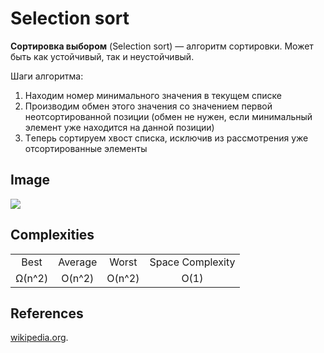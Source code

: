 # Selection sort

<b>Сортировка выбором</b> (Selection sort) — алгоритм сортировки. Может быть как устойчивый, так и неустойчивый.

Шаги алгоритма:
<ol>
  <li> Находим номер минимального значения в текущем списке </li>
  <li> Производим обмен этого значения со значением первой неотсортированной позиции (обмен не нужен, если минимальный элемент уже находится на данной позиции) </li>
  <li> Tеперь сортируем хвост списка, исключив из рассмотрения уже отсортированные элементы </li>
</ol>

<h2>Image</h2>
<img src="https://gist.githubusercontent.com/deniskovalchuk/ffcff1289e8b0209d47fb7336dfce5c0/raw/885491611155e313aa040fc61347f268ba13efb9/ss.png">

<h2>Complexities</h2>
<div>
<table>
  <tr align="center">
    <td>Best</td>
    <td>Average</td>
    <td>Worst</td>
    <td>Space Complexity</td>
  </tr>
  <tr align="center">
    <td>Ω(n^2)</td>
    <td>O(n^2)</td>
    <td>O(n^2)</td>
    <td>O(1)</td>
  </tr>
</table>
</div>

<h2>References</h2>
<a href="https://ru.wikipedia.org/wiki/%D0%A1%D0%BE%D1%80%D1%82%D0%B8%D1%80%D0%BE%D0%B2%D0%BA%D0%B0_%D0%B2%D1%8B%D0%B1%D0%BE%D1%80%D0%BE%D0%BC">wikipedia.org</a>.
